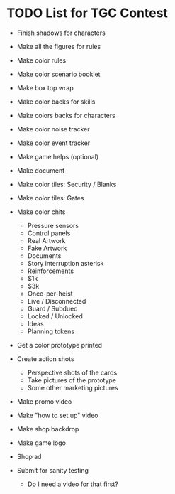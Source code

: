 # TODO List for TGC Contest

* Finish shadows for characters
* Make all the figures for rules
* Make color rules
* Make color scenario booklet
* Make box top wrap
* Make color backs for skills
* Make colors backs for characters
* Make color noise tracker
* Make color event tracker
* Make game helps (optional)
* Make document
* Make color tiles: Security / Blanks
* Make color tiles: Gates
* Make color chits
  * Pressure sensors
  * Control panels
  * Real Artwork
  * Fake Artwork
  * Documents
  * Story interruption asterisk
  * Reinforcements
  * $1k
  * $3k
  * Once-per-heist
  * Live / Disconnected
  * Guard / Subdued
  * Locked / Unlocked
  * Ideas
  * Planning tokens

* Get a color prototype printed
* Create action shots
  * Perspective shots of the cards
  * Take pictures of the prototype
  * Some other marketing pictures
* Make promo video
* Make "how to set up" video
* Make shop backdrop
* Make game logo
* Shop ad
* Submit for sanity testing
  - Do I need a video for that first?
